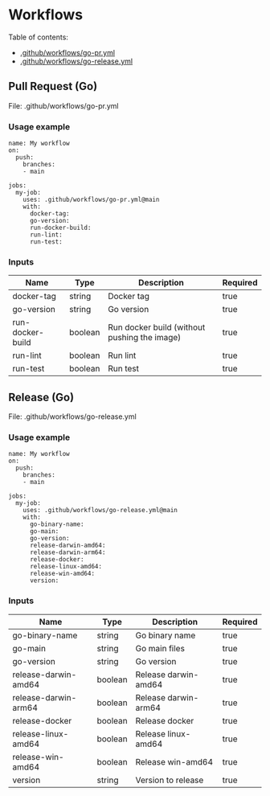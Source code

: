 # Workflows

Table of contents:

* [.github/workflows/go-pr.yml](#Pull-Request-(Go))
* [.github/workflows/go-release.yml](#Release-(Go))

## Pull Request (Go)

File: .github/workflows/go-pr.yml



### Usage example

```
name: My workflow
on:
  push:
    branches:
    - main

jobs:
  my-job:
    uses: .github/workflows/go-pr.yml@main
    with: 
      docker-tag: 
      go-version: 
      run-docker-build: 
      run-lint: 
      run-test: 

```

### Inputs

|Name|Type|Description|Required|
|---|---|---|---|
|docker-tag|string|Docker tag|true|
|go-version|string|Go version|true|
|run-docker-build|boolean|Run docker build (without pushing the image)|true|
|run-lint|boolean|Run lint|true|
|run-test|boolean|Run test|true|

## Release (Go)

File: .github/workflows/go-release.yml



### Usage example

```
name: My workflow
on:
  push:
    branches:
    - main

jobs:
  my-job:
    uses: .github/workflows/go-release.yml@main
    with: 
      go-binary-name: 
      go-main: 
      go-version: 
      release-darwin-amd64: 
      release-darwin-arm64: 
      release-docker: 
      release-linux-amd64: 
      release-win-amd64: 
      version: 

```

### Inputs

|Name|Type|Description|Required|
|---|---|---|---|
|go-binary-name|string|Go binary name|true|
|go-main|string|Go main files|true|
|go-version|string|Go version|true|
|release-darwin-amd64|boolean|Release darwin-amd64|true|
|release-darwin-arm64|boolean|Release darwin-arm64|true|
|release-docker|boolean|Release docker|true|
|release-linux-amd64|boolean|Release linux-amd64|true|
|release-win-amd64|boolean|Release win-amd64|true|
|version|string|Version to release|true|

